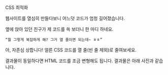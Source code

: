 CSS 최적화

웹사이트를 열심히 만들다보니 어느덧 코드가 엄청 길어졌습니다.

옆에 앉아 있던 친구가 제 코드를 쓱 보더니 한 마디 하네요.

    “뭘 그렇게 복잡하게 해? 그거 열 줄이면 되는데~ ㅎㅎ”

아, 자존심 상합니다! 얼른 CSS 코드를 열 줄(빈 줄 제외)로 줄여보세요.

결과물이 동일하다면 HTML 코드를 조금 변형해도 됩니다.
결과물은 아래 사진과 같습니다.